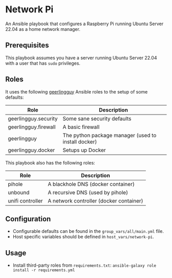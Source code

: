 # Network Pi
An Ansible playbook that configures a Raspberry Pi running Ubuntu Server 22.04 as a home network manager.

## Prerequisites
This playbook assumes you have a server running Ubuntu Server 22.04 with a user that has `sudo` privileges.

## Roles

It uses the following [geerlingguy](https://galaxy.ansible.com/geerlingguy) Ansible roles to the setup of some defaults:

| Role | Description |
| ---- | ----------- |
| geerlingguy.security | Some sane security defaults |
| geerlingguy.firewall | A basic firewall |
| geerlingguy | The python package manager (used to install docker) |
| geerlingguy.docker | Setups up Docker |

This playbook also has the following roles:

| Role | Description |
| ---- | ----------- |
| pihole | A blackhole DNS (docker container) |
| unbound | A recursive DNS (used by pihole) |
| unifi controller | A network controller (docker container) |

## Configuration
- Configurable defaults can be found in the `group_vars/all/main.yml` file.
- Host specific variables should be defined in `host_vars/network-pi`.

## Usage
- Install third-party roles from `requirements.txt`: `ansible-galaxy role install -r requirements.yml`
